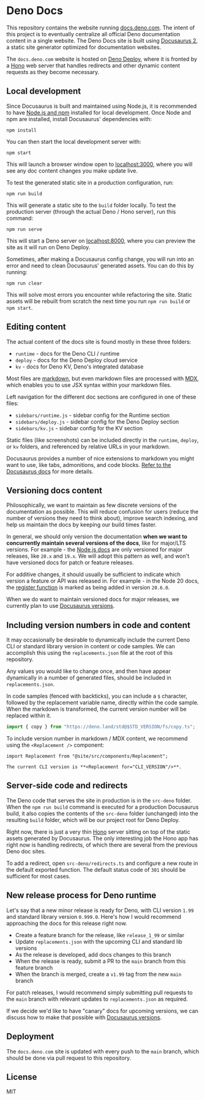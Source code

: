# Deno Docs

This repository contains the website running
[docs.deno.com](https://docs.deno.com). The intent of this project is to
eventually centralize all official Deno documentation content in a single
website. The Deno Docs site is built using
[Docusaurus 2](https://docusaurus.io/), a static site generator optimized for
documentation websites.

The `docs.deno.com` website is hosted on [Deno Deploy](https://deno.com/deploy),
where it is fronted by a [Hono](https://hono.dev/) web server that handles
redirects and other dynamic content requests as they become necessary.

## Local development

Since Docusaurus is built and maintained using Node.js, it is recommended to
have [Node.js and npm](https://nodejs.org/en/download) installed for local
development. Once Node and npm are installed, install Docusaurus' dependencies
with:

```
npm install
```

You can then start the local development server with:

```
npm start
```

This will launch a browser window open to
[localhost:3000](http://localhost:3000), where you will see any doc content
changes you make update live.

To test the generated static site in a production configuration, run:

```
npm run build
```

This will generate a static site to the `build` folder locally. To test the
production server (through the actual Deno / Hono server), run this command:

```
npm run serve
```

This will start a Deno server on [localhost:8000](http://localhost:8000), where
you can preview the site as it will run on Deno Deploy.

Sometimes, after making a Docusaurus config change, you will run into an error
and need to clean Docusaurus' generated assets. You can do this by running:

```
npm run clear
```

This will solve most errors you encounter while refactoring the site. Static
assets will be rebuilt from scratch the next time you run `npm run build` or
`npm start`.

## Editing content

The actual content of the docs site is found mostly in these three folders:

- `runtime` - docs for the Deno CLI / runtime
- `deploy` - docs for the Deno Deploy cloud service
- `kv` - docs for Deno KV, Deno's integrated database

Most files are [markdown](https://docusaurus.io/docs/markdown-features), but
even markdown files are processed with [MDX](https://mdxjs.com/), which enables
you to use JSX syntax within your markdown files.

Left navigation for the different doc sections are configured in one of these
files:

- `sidebars/runtime.js` - sidebar config for the Runtime section
- `sidebars/deploy.js` - sidebar config for the Deno Deploy section
- `sidebars/kv.js` - sidebar config for the KV section

Static files (like screenshots) can be included directly in the `runtime`,
`deploy`, or `kv` folders, and referenced by relative URLs in your markdown.

Docusaurus provides a number of nice extensions to markdown you might want to
use, like tabs, admonitions, and code blocks.
[Refer to the Docusaurus docs](https://docusaurus.io/docs/markdown-features) for
more details.

## Versioning docs content

Philosophically, we want to maintain as few discrete versions of the
documentation as possible. This will reduce confusion for users (reduce the
number of versions they need to think about), improve search indexing, and help
us maintain the docs by keeping our build times faster.

In general, we should only version the documentation **when we want to
concurrently maintain several versions of the docs**, like for major/LTS
versions. For example - the [Node.js docs](https://nodejs.org/en/docs) are only
versioned for major releases, like `20.x` and `19.x`. We will adopt this pattern
as well, and won't have versioned docs for patch or feature releases.

For additive changes, it should usually be sufficient to indicate which version
a feature or API was released in. For example - in the Node 20 docs, the
[register function](https://nodejs.org/dist/latest-v20.x/docs/api/module.html#moduleregister)
is marked as being added in version `20.6.0`.

When we do want to maintain versioned docs for major releases, we currently plan
to use [Docusaurus versions](https://docusaurus.io/docs/versioning).

## Including version numbers in code and content

It may occasionally be desirable to dynamically include the current Deno CLI or
standard library version in content or code samples. We can accomplish this
using the `replacements.json` file at the root of this repository.

Any values you would like to change once, and then have appear dynamically in a
number of generated files, should be included in `replacements.json`.

In code samples (fenced with backticks), you can include a `$` character,
followed by the replacement variable name, directly within the code sample. When
the markdown is transformed, the current version number will be replaced within
it.

```ts
import { copy } from "https://deno.land/std@$STD_VERSION/fs/copy.ts";
```

To include version number in markdown / MDX content, we recommend using the
`<Replacement />` component:

```mdx
import Replacement from "@site/src/components/Replacement";

The current CLI version is **<Replacement for="CLI_VERSION"/>**.
```

## Server-side code and redirects

The Deno code that serves the site in production is in the `src-deno` folder.
When the `npm run build` command is executed for a production Docusaurus build,
it also copies the contents of the `src-deno` folder (unchanged) into the
resulting `build` folder, which will be our project root for Deno Deploy.

Right now, there is just a very thin [Hono](https://hono.dev/) server sitting on
top of the static assets generated by Docusaurus. The only interesting job the
Hono app has right now is handling redirects, of which there are several from
the previous Deno doc sites.

To add a redirect, open `src-deno/redirects.ts` and configure a new route in the
default exported function. The default status code of `301` should be sufficient
for most cases.

## New release process for Deno runtime

Let's say that a new minor release is ready for Deno, with CLI version `1.99`
and standard library version `0.999.0`. Here's how I would recommend approaching
the docs for this release right now.

- Create a feature branch for the release, like `release_1_99` or similar
- Update `replacements.json` with the upcoming CLI and standard lib versions
- As the release is developed, add docs changes to this branch
- When the release is ready, submit a PR to the `main` branch from this feature
  branch
- When the branch is merged, create a `v1.99` tag from the new `main` branch

For patch releases, I would recommend simply submitting pull requests to the
`main` branch with relevant updates to `replacements.json` as required.

If we decide we'd like to have "canary" docs for upcoming versions, we can
discuss how to make that possible with
[Docusaurus versions](https://docusaurus.io/docs/versioning).

## Deployment

The `docs.deno.com` site is updated with every push to the `main` branch, which
should be done via pull request to this repository.

## License

MIT
